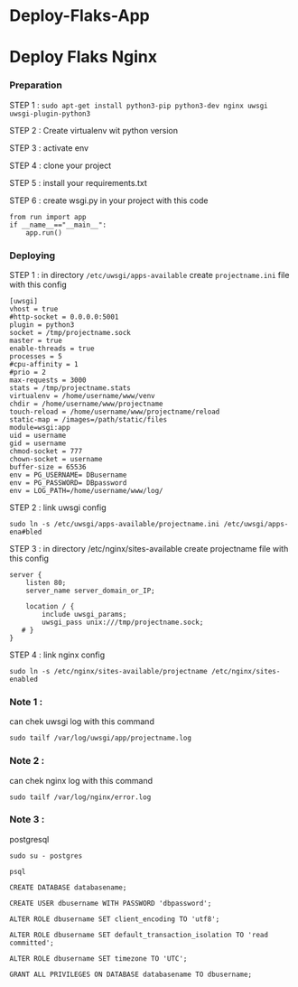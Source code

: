 # Deploy-Flaks-App
# Deploy Flaks Nginx


### Preparation
 STEP 1 : `sudo apt-get install python3-pip python3-dev nginx uwsgi uwsgi-plugin-python3`

 STEP 2 : Create virtualenv wit python version

 STEP 3 : activate env

 STEP 4 : clone your project

 STEP 5 : install your requirements.txt

 STEP 6 : create wsgi.py in your project with this code

    from run import app
    if __name__=="__main__":
	    app.run()




### Deploying
 STEP 1 : in directory `/etc/uwsgi/apps-available` create `projectname.ini` file with this config

    [uwsgi]
    vhost = true
    #http-socket = 0.0.0.0:5001
    plugin = python3
    socket = /tmp/projectname.sock
    master = true
    enable-threads = true
    processes = 5
    #cpu-affinity = 1
    #prio = 2
    max-requests = 3000
    stats = /tmp/projectname.stats
    virtualenv = /home/username/www/venv
    chdir = /home/username/www/projectname
    touch-reload = /home/username/www/projectname/reload
    static-map = /images=/path/static/files
    module=wsgi:app
    uid = username
    gid = username
    chmod-socket = 777
    chown-socket = username
    buffer-size = 65536
    env = PG_USERNAME= DBusername
    env = PG_PASSWORD= DBpassword
    env = LOG_PATH=/home/username/www/log/


STEP 2 : link uwsgi config 

`sudo ln -s /etc/uwsgi/apps-available/projectname.ini /etc/uwsgi/apps-ena#bled`

STEP 3 : in directory /etc/nginx/sites-available create projectname file with this config

    server {
        listen 80;
        server_name server_domain_or_IP;

        location / {
            include uwsgi_params;
            uwsgi_pass unix:///tmp/projectname.sock;
       # }
    }

STEP 4 : link nginx config 

`sudo ln -s /etc/nginx/sites-available/projectname /etc/nginx/sites-enabled`


### Note 1 :
can chek uwsgi log with this command 

`sudo tailf /var/log/uwsgi/app/projectname.log`

### Note 2 :
can chek nginx log with this command 

`sudo tailf /var/log/nginx/error.log`

### Note 3 :
postgresql

`sudo su - postgres`

`psql`

`CREATE DATABASE databasename;`

`CREATE USER dbusername WITH PASSWORD 'dbpassword';`

`ALTER ROLE dbusername SET client_encoding TO 'utf8';`

`ALTER ROLE dbusername SET default_transaction_isolation TO 'read committed';`

`ALTER ROLE dbusername SET timezone TO 'UTC';`

`GRANT ALL PRIVILEGES ON DATABASE databasename TO dbusername;`





